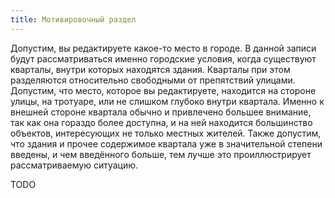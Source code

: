 ```yaml
---
title: Мотивировочный раздел
---
```


Допустим, вы редактируете какое-то место в городе. В данной записи будут рассматриваться именно городские условия, когда существуют кварталы, внутри которых находятся здания. Кварталы при этом разделяются относительно свободными от препятствий улицами. Допустим, что место, которое вы редактируете, находится на стороне улицы, на тротуаре, или не слишком глубоко внутри квартала. Именно к внешней стороне квартала обычно и привлечено большее внимание, так как она гораздо более доступна, и на ней находится большинство объектов, интересующих не только местных жителей. Также допустим, что здания и прочее содержимое квартала уже в значительной степени введены, и чем введённого больше, тем лучше это проиллюстрирует рассматриваемую ситуацию.

TODO
